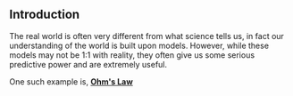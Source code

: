 
## Introduction

The real world is often very different from what science tells us, in fact our understanding of the world is built upon models. However, while these models may not be 1:1 with reality, they often give us some serious predictive power and are extremely useful.

One such example is, **[Ohm's Law](Ohm's%20Law)**
